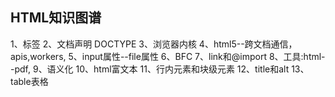 ## HTML知识图谱
1、标签
2、文档声明 DOCTYPE
3、浏览器内核
4、html5--跨文档通信，apis,workers,
5、input属性--file属性
6、BFC
7、link和@import
8、工具:html--pdf,
9、语义化
10、html富文本
11、行内元素和块级元素
12、title和alt
13、table表格